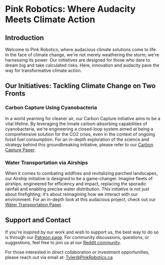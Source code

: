 # Pink Robotics: Where Audacity Meets Climate Action

## Introduction
Welcome to Pink Robotics, where audacious climate solutions come to life. In the face of climate change, we're not merely weathering the storm; we're harnessing its power. Our initiatives are designed for those who dare to dream big and take calculated risks. Here, innovation and audacity pave the way for transformative climate action.

## Our Initiatives: Tackling Climate Change on Two Fronts

### Carbon Capture Using Cyanobacteria
In a world yearning for cleaner air, our Carbon Capture initiative aims to be a vital lifeline. By leveraging the innate carbon-absorbing capabilities of cyanobacteria, we're engineering a closed-loop system aimed at being a comprehensive solution for the CO2 crisis, even in the context of ongoing fossil fuel consumption. For an in-depth exploration of the science and strategy behind this groundbreaking initiative, please refer to our [Carbon Capture Paper](https://github.com/PinkRobotics/PinkRobotics/blob/main/CarbonCapture.md).


### Water Transportation via Airships
When it comes to combating wildfires and revitalizing parched landscapes, our Airship initiative is designed to be a game-changer. Imagine fleets of airships, engineered for efficiency and impact, replacing the sporadic rainfall and enabling precise water distribution. This initiative is not just about firefighting; it's about reimagining how we interact with our environment. For an in-depth look at this audacious project, check out our [Water Transportation Paper](WaterTransport.md).


## Support and Contact
If you're inspired by our work and wish to support us, the best way to do so is through our [Patreon page](https://www.patreon.com/PinkRobotics). For community discussions, questions, or suggestions, feel free to join us at our [Reddit community](https://www.reddit.com/r/PinkRobotics/).

For those interested in direct collaboration or investment opportunities, please reach out via email at: Tyler@PinkRobotics.ca
